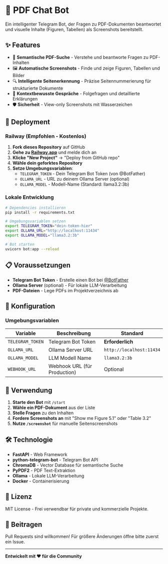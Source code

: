 # 🤖 PDF Chat Bot

Ein intelligenter Telegram Bot, der Fragen zu PDF-Dokumenten beantwortet und visuelle Inhalte (Figuren, Tabellen) als Screenshots bereitstellt.

## ✨ Features

- 📄 **Semantische PDF-Suche** - Verstehe und beantworte Fragen zu PDF-Inhalten
- 🖼️ **Automatische Screenshots** - Finde und zeige Figuren, Tabellen und Bilder
- 🔍 **Intelligente Seitenerkennung** - Präzise Seitennummerierung für strukturierte Dokumente
- 💬 **Kontextbewusste Gespräche** - Folgefragen und detaillierte Erklärungen
- 🛡️ **Sicherheit** - View-only Screenshots mit Wasserzeichen

## 🚀 Deployment

### Railway (Empfohlen - Kostenlos)

1. **Fork dieses Repository** auf GitHub
2. **Gehe zu [Railway.app](https://railway.app)** und melde dich an
3. **Klicke "New Project"** → "Deploy from GitHub repo"
4. **Wähle dein geforktes Repository**
5. **Setze Umgebungsvariablen**:
   - `TELEGRAM_TOKEN` - Dein Telegram Bot Token (von @BotFather)
   - `OLLAMA_URL` - URL zu deinem Ollama Server (optional)
   - `OLLAMA_MODEL` - Modell-Name (Standard: llama3.2:3b)

### Lokale Entwicklung

```bash
# Dependencies installieren
pip install -r requirements.txt

# Umgebungsvariablen setzen
export TELEGRAM_TOKEN="dein-token-hier"
export OLLAMA_URL="http://localhost:11434"
export OLLAMA_MODEL="llama3.2:3b"

# Bot starten
uvicorn bot:app --reload
```

## 📋 Voraussetzungen

- **Telegram Bot Token** - Erstelle einen Bot bei [@BotFather](https://t.me/botfather)
- **Ollama Server** (optional) - Für lokale LLM-Verarbeitung
- **PDF-Dateien** - Lege PDFs im Projektverzeichnis ab

## 🔧 Konfiguration

### Umgebungsvariablen

| Variable | Beschreibung | Standard |
|----------|-------------|----------|
| `TELEGRAM_TOKEN` | Telegram Bot Token | **Erforderlich** |
| `OLLAMA_URL` | Ollama Server URL | `http://localhost:11434` |
| `OLLAMA_MODEL` | LLM Modell Name | `llama3.2:3b` |
| `WEBHOOK_URL` | Webhook URL (für Production) | Optional |

## 📖 Verwendung

1. **Starte den Bot** mit `/start`
2. **Wähle ein PDF-Dokument** aus der Liste
3. **Stelle Fragen** zu den Inhalten
4. **Fordere Screenshots an** mit "Show me Figure 5.1" oder "Table 3.2"
5. **Nutze `/screenshot`** für manuelle Seitenscreenshots

## 🛠️ Technologie

- **FastAPI** - Web Framework
- **python-telegram-bot** - Telegram Bot API
- **ChromaDB** - Vector Database für semantische Suche
- **PyPDF2** - PDF Text-Extraktion
- **Ollama** - Lokale LLM-Verarbeitung
- **Docker** - Containerisierung

## 📝 Lizenz

MIT License - Frei verwendbar für private und kommerzielle Projekte.

## 🤝 Beitragen

Pull Requests sind willkommen! Für größere Änderungen öffne bitte zuerst ein Issue.

---

**Entwickelt mit ❤️ für die Community**
